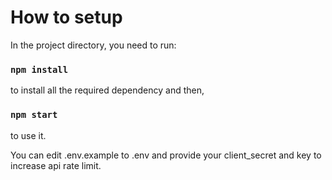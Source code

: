 # How to setup

In the project directory, you need to run:

### `npm install`

to install all the required dependency and then,

### `npm start`

to use it.

You can edit .env.example to .env and provide 
your client_secret and key to increase api rate limit.
